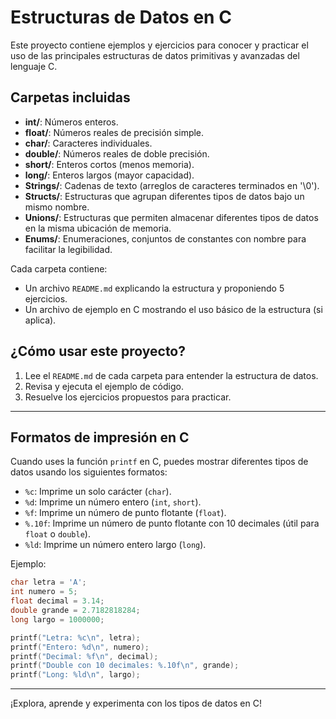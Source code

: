 # Estructuras de Datos en C

Este proyecto contiene ejemplos y ejercicios para conocer y practicar el uso de las principales estructuras de datos primitivas y avanzadas del lenguaje C.

## Carpetas incluidas
- **int/**: Números enteros.
- **float/**: Números reales de precisión simple.
- **char/**: Caracteres individuales.
- **double/**: Números reales de doble precisión.
- **short/**: Enteros cortos (menos memoria).
- **long/**: Enteros largos (mayor capacidad).
- **Strings/**: Cadenas de texto (arreglos de caracteres terminados en '\0').
- **Structs/**: Estructuras que agrupan diferentes tipos de datos bajo un mismo nombre.
- **Unions/**: Estructuras que permiten almacenar diferentes tipos de datos en la misma ubicación de memoria.
- **Enums/**: Enumeraciones, conjuntos de constantes con nombre para facilitar la legibilidad.

Cada carpeta contiene:
- Un archivo `README.md` explicando la estructura y proponiendo 5 ejercicios.
- Un archivo de ejemplo en C mostrando el uso básico de la estructura (si aplica).

## ¿Cómo usar este proyecto?
1. Lee el `README.md` de cada carpeta para entender la estructura de datos.
2. Revisa y ejecuta el ejemplo de código.
3. Resuelve los ejercicios propuestos para practicar.

---

## Formatos de impresión en C

Cuando uses la función `printf` en C, puedes mostrar diferentes tipos de datos usando los siguientes formatos:

- `%c`: Imprime un solo carácter (`char`).
- `%d`: Imprime un número entero (`int`, `short`).
- `%f`: Imprime un número de punto flotante (`float`).
- `%.10f`: Imprime un número de punto flotante con 10 decimales (útil para `float` o `double`).
- `%ld`: Imprime un número entero largo (`long`).

Ejemplo:

```c
char letra = 'A';
int numero = 5;
float decimal = 3.14;
double grande = 2.7182818284;
long largo = 1000000;

printf("Letra: %c\n", letra);
printf("Entero: %d\n", numero);
printf("Decimal: %f\n", decimal);
printf("Double con 10 decimales: %.10f\n", grande);
printf("Long: %ld\n", largo);
```

---

¡Explora, aprende y experimenta con los tipos de datos en C!
